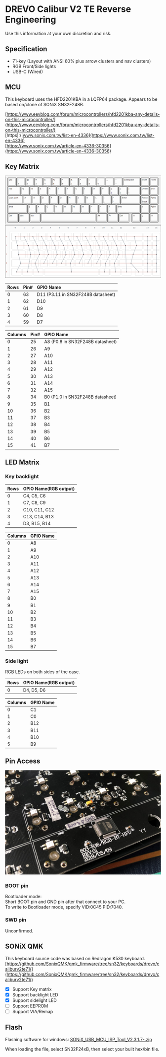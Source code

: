# DREVO Calibur V2 TE Reverse Engineering

Use this information at your own discretion and risk.

## Specification

- 71-key (Layout with ANSI 60% plus arrow clusters and nav clusters)
- RGB Front/Side lights
- USB-C (Wired)

## MCU

This keyboard uses the HFD2201KBA in a LQFP64 package.
Appears to be based on/clone of SONiX SN32F248B.

[https://www.eevblog.com/forum/microcontrollers/hfd2201kba-any-details-on-this-microcontroller/](https://www.eevblog.com/forum/microcontrollers/hfd2201kba-any-details-on-this-microcontroller/)  
[https|:/|www.sonix.com.tw/list-en-4336](https://www.sonix.com.tw/list-en-4336)  
[https://www.sonix.com.tw/article-en-4336-30356](https://www.sonix.com.tw/article-en-4336-30356)  

## Key Matrix

![img](/img/layout1.png)  
![img](/img/matrix1.png)  

|Rows|Pin#|GPIO Name|
|:-|:-|:-|
|0|63|D11 (P3.11 in SN32F248B datasheet)|
|1|62|D10|
|2|61|D9|
|3|60|D8|
|4|59|D7|

|Columns|Pin#|GPIO Name|
|:-|:-|:-|
|0|25|A8 (P0.8 in SN32F248B datasheet)|
|1|26|A9|
|2|27|A10|
|3|28|A11|
|4|29|A12|
|5|30|A13|
|6|31|A14|
|7|32|A15|
|8|34|B0 (P1.0 in SN32F248B datasheet)|
|9|35|B1|
|10|36|B2|
|11|37|B3|
|12|38|B4|
|13|39|B5|
|14|40|B6|
|15|41|B7|

## LED Matrix

### Key backlight

|Rows|GPIO Name(RGB output)|
|:-|:-|
|0|C4, C5, C6|
|1|C7, C8, C9|
|2|C10, C11, C12|
|3|C13, C14, B13|
|4|D3, B15, B14|

|Columns|GPIO Name|
|:-|:-|
|0|A8|
|1|A9|
|2|A10|
|3|A11|
|4|A12|
|5|A13|
|6|A14|
|7|A15|
|8|B0|
|9|B1|
|10|B2|
|11|B3|
|12|B4|
|13|B5|
|14|B6|
|15|B7|

### Side light

RGB LEDs on both sides of the case.  

|Rows|GPIO Name(RGB output)|
|:-|:-|
|0|D4, D5, D6|

|Columns|GPIO Name|
|:-|:-|
|0|C1|
|1|C0|
|2|B12|
|3|B11|
|4|B10|
|5|B9|

## Pin Access

![img](/img/pcb01.jpg)  

### BOOT pin

Bootloader mode:  
Short BOOT pin and GND pin after that connect to your PC.  
To write to Bootloader mode, specify VID:0C45 PID:7040.  

### SWD pin

Unconfirmed.

## SONiX QMK

This keyboard source code was based on Redragon K530 keyboard.
[https://github.com/SonixQMK/qmk_firmware/tree/sn32/keyboards/drevo/caliburv2te71/](https://github.com/SonixQMK/qmk_firmware/tree/sn32/keyboards/drevo/caliburv2te71/)  

- [x] Support Key matrix
- [x] Support backlight LED
- [x] Support sidelight LED
- [ ] Support EEPROM
- [ ] Support VIA/Remap

## Flash

Flashing software for windows: [SONiX_USB_MCU_ISP_Tool_V2.3.1.7-.zip](https://github.com/qmk/qmk_firmware/files/5862715/SONiX_USB_MCU_ISP_Tool_V2.3.1.7-.zip)  

When loading the file, select SN32F24xB, then select your built hex/bin file.

